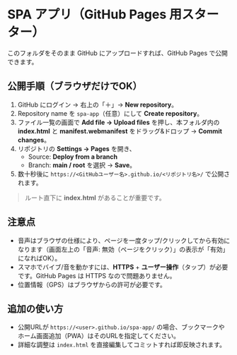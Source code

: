 # SPA アプリ（GitHub Pages 用スターター）

このフォルダをそのまま GitHub にアップロードすれば、GitHub Pages で公開できます。

## 公開手順（ブラウザだけでOK）
1. GitHub にログイン → 右上の「＋」→ **New repository**。
2. Repository name を `spa-app`（任意）にして **Create repository**。
3. ファイル一覧の画面で **Add file → Upload files** を押し、本フォルダ内の **index.html** と **manifest.webmanifest** をドラッグ&ドロップ → **Commit changes**。
4. リポジトリの **Settings → Pages** を開き、
   - Source: **Deploy from a branch**
   - Branch: **main / root** を選択 → **Save**。
5. 数十秒後に `https://<GitHubユーザー名>.github.io/<リポジトリ名>/` で公開されます。

> ルート直下に **index.html** があることが重要です。

## 注意点
- 音声はブラウザの仕様により、ページを一度タップ/クリックしてから有効になります（画面左上の「音声: 無効（ページをクリック）」の表示が「有効」になればOK）。
- スマホでバイブ/音を動かすには、**HTTPS** + **ユーザー操作**（タップ）が必要です。GitHub Pages は HTTPS なので問題ありません。
- 位置情報（GPS）はブラウザからの許可が必要です。

## 追加の使い方
- 公開URLが `https://<user>.github.io/spa-app/` の場合、ブックマークやホーム画面追加（PWA）はそのURLを指定してください。
- 詳細な調整は `index.html` を直接編集してコミットすれば即反映されます。
